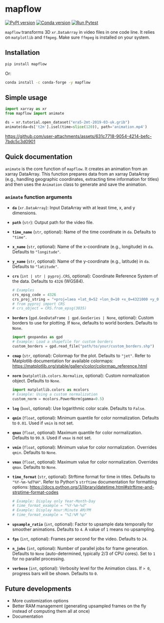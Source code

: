 # mapflow

[![PyPI version](https://badge.fury.io/py/mapflow.svg)](https://badge.fury.io/py/mapflow)
[![Conda version](https://anaconda.org/conda-forge/mapflow/badges/version.svg)](https://anaconda.org/conda-forge/mapflow)
[![Run Pytest](https://github.com/CyrilJl/mapflow/actions/workflows/pytest.yaml/badge.svg)](https://github.com/CyrilJl/mapflow/actions/workflows/pytest.yaml)

``mapflow`` transforms 3D ``xr.DataArray`` in video files in one code line. It relies on ``matplotlib`` and ``ffmpeg``. Make sure ``ffmpeg`` is installed on your system.

## Installation

```bash
pip install mapflow
```

Or:

```bash
conda install -c conda-forge -y mapflow
```

## Simple usage

```python
import xarray as xr
from mapflow import animate

ds = xr.tutorial.open_dataset("era5-2mt-2019-03-uk.grib")
animate(da=ds['t2m'].isel(time=slice(120)), path='animation.mp4')
```

https://github.com/user-attachments/assets/631c7718-9054-4214-befc-7bdc5c3d0901


## Quick documentation

``animate`` is the core function of ``mapflow``.
It creates an animation from an xarray DataArray. This function prepares data from an xarray DataArray (e.g., handling geographic coordinates, extracting time information for titles) and then uses the `Animation` class to generate and save the animation.

### `animate` function arguments

* **`da`** (`xr.DataArray`):
    Input DataArray with at least time, x, and y dimensions.

* **`path`** (`str`):
    Output path for the video file.

* **`time_name`** (`str`, optional):
    Name of the time coordinate in `da`. Defaults to `"time"`.

* **`x_name`** (`str`, optional):
    Name of the x-coordinate (e.g., longitude) in `da`. Defaults to `"longitude"`.

* **`y_name`** (`str`, optional):
    Name of the y-coordinate (e.g., latitude) in `da`. Defaults to `"latitude"`.

* **`crs`** (`int | str | pyproj.CRS`, optional):
    Coordinate Reference System of the data. Defaults to `4326` (WGS84).

    ```python
    # Examples
    crs_epsg_code = 4326 
    crs_proj_string = "+proj=laea +lat_0=52 +lon_0=10 +x_0=4321000 +y_0=3210000 +ellps=GRS80 +units=m +no_defs"
    # from pyproj import CRS
    # crs_object = CRS.from_epsg(3035)
    ```

* **`borders`** (`gpd.GeoDataFrame | gpd.GeoSeries | None`, optional):
    Custom borders to use for plotting. If `None`, defaults to world borders. Defaults to `None`.

    ```python
    import geopandas as gpd
    # Example: Load a shapefile for custom borders
    custom_borders = gpd.read_file("path/to/your/custom_borders.shp")
    ```

* **`cmap`** (`str`, optional):
    Colormap for the plot. Defaults to `"jet"`.
    Refer to Matplotlib documentation for available colormaps: <https://matplotlib.org/stable/gallery/color/colormap_reference.html>

* **`norm`** (`matplotlib.colors.Normalize`, optional):
    Custom normalization object. Defaults to `None`.

    ```python
    import matplotlib.colors as mcolors
    # Example: Using a custom normalization
    custom_norm = mcolors.PowerNorm(gamma=0.5)
    ```

* **`log`** (`bool`, optional):
    Use logarithmic color scale. Defaults to `False`.

* **`qmin`** (`float`, optional):
    Minimum quantile for color normalization. Defaults to `0.01`. Used if `vmin` is not set.

* **`qmax`** (`float`, optional):
    Maximum quantile for color normalization. Defaults to `99.9`. Used if `vmax` is not set.

* **`vmin`** (`float`, optional):
    Minimum value for color normalization. Overrides `qmin`. Defaults to `None`.

* **`vmax`** (`float`, optional):
    Maximum value for color normalization. Overrides `qmax`. Defaults to `None`.

* **`time_format`** (`str`, optional):
    Strftime format for time in titles. Defaults to `"%Y-%m-%dT%H"`.
    Refer to Python's `strftime` documentation for formatting options: <https://docs.python.org/3/library/datetime.html#strftime-and-strptime-format-codes>

    ```python
    # Example: Display only Year-Month-Day
    # time_format_example = "%Y-%m-%d"
    # Example: Display Hour:Minute AM/PM
    # time_format_example = "%I:%M %p" 
    ```

* **`upsample_ratio`** (`int`, optional):
    Factor to upsample data temporally for smoother animations. Defaults to `4`. A value of `1` means no upsampling.

* **`fps`** (`int`, optional):
    Frames per second for the video. Defaults to `24`.

* **`n_jobs`** (`int`, optional):
    Number of parallel jobs for frame generation. Defaults to `None` (auto-determined, typically 2/3 of CPU cores). Set to `1` for no parallel processing.

* **`verbose`** (`int`, optional):
    Verbosity level for the Animation class. If `> 0`, progress bars will be shown. Defaults to `0`.

## Future developments

* More customization options
* Better RAM management (generating upsampled frames on the fly instead of computing them all at once)
* Documentation
